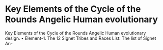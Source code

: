 # Key Elements  of   the  Cycle of the Rounds  Angelic Human  evolutionary

Key Elements  of   the  Cycle of the Rounds  Angelic Human  evolutionary
design.
• Element-1. The 12 Signet Tribes and Races List: The list of Signet An-